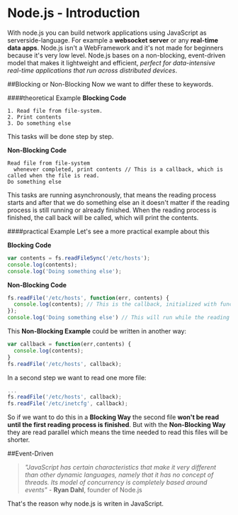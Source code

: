 Node.js - Introduction
=======
With node.js you can build network applications using JavaScript as serverside-language. For example a **websocket server** or any **real-time data apps**.
Node.js isn't a WebFramework and it's not made for beginners because it's very low level. Node.js bases on a non-blocking, event-driven model that makes
it lightweight and efficient, *perfect for data-intensive real-time applications that run across distributed devices*.

##Blocking or Non-Blocking
Now we want to differ these to keywords.

####theoretical Example
**Blocking Code**
```
1. Read file from file-system.
2. Print contents
3. Do something else
```
This tasks will be done step by step.

**Non-Blocking Code**
```
Read file from file-system
  whenever completed, print contents // This is a callback, which is called when the file is read.
Do something else
```
This tasks are running asynchronously, that means the reading process starts and after that we do something else an
it doesn't matter if the reading process is still running or already finished. When the reading process is finished, the
call back will be called, which will print the contents.

####practical Example
Let's see a more practical example about this

**Blocking Code**
```js
var contents = fs.readFileSync('/etc/hosts');
console.log(contents);
console.log('Doing something else');
```

**Non-Blocking Code**
```js
fs.readFile('/etc/hosts', function(err, contents) {
  console.log(contents); // This is the callback, initialized with function() as a second parameter
});
console.log('Doing something else') // This will run while the reading process is still running.
```

This **Non-Blocking Example** could be written in another way:
```js
var callback = function(err,contents) {
  console.log(contents);
}
fs.readFile('/etc/hosts', callback);
```

In a second step we want to read one more file:
```js
...
fs.readFile('/etc/hosts', callback);
fs.readFile('/etc/inetcfg', callback);
```
So if we want to do this in a **Blocking Way** the second file **won't be read until the first reading process is finished**.
But with the **Non-Blocking Way** they are read parallel which means the time needed to read this files will be shorter.

##Event-Driven

> *"JavaScript has certain characteristics that make it very different than other dynamic languages, namely that it has no concept of threads.
> Its model of concurrency is completely based around events"* - **Ryan Dahl**, founder of Node.js

That's the reason why node.js is writen in JavaScript.
